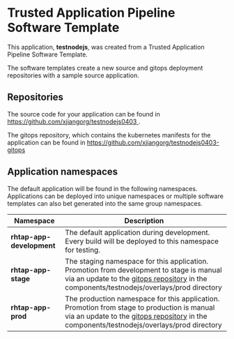 # Trusted Application Pipeline Software Template

This application, **testnodejs**, was created from a Trusted Application Pipeline Software Template.

The software templates create a new source and gitops deployment repositories with a sample source application. 

## Repositories

The source code for your application can be found in [https://github.com/xjiangorg/testnodejs0403 ](https://github.com/xjiangorg/testnodejs0403 ).
 
The gitops repository, which contains the kubernetes manifests for the application can be found in 
[https://github.com/xjiangorg/testnodejs0403-gitops ](https://github.com/xjiangorg/testnodejs0403-gitops ) 

## Application namespaces 

The default application will be found in the following namespaces. Applications can be deployed into unique namespaces or multiple software templates can also bet generated into the same group namespaces.  

|  Namespace   |  Description   |  
| -------- | -------- |   
| **rhtap-app-development** | The default application during development. Every build will be deployed to this namespace for testing. | 
| **rhtap-app-stage** | The staging namespace for this application. Promotion from development to stage is manual via an update to the [gitops repository](https://github.com/xjiangorg/testnodejs0403-gitops ) in the components/testnodejs/overlays/prod directory |  
| **rhtap-app-prod** | The production namespace for this application. Promotion from stage to production is manual via an update to the [gitops repository](https://github.com/xjiangorg/testnodejs0403-gitops ) in the components/testnodejs/overlays/prod directory | 